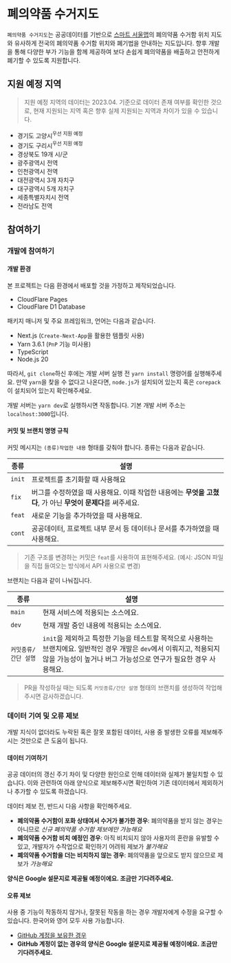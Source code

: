 # 폐의약품 수거지도

`폐의약품 수거지도`는 공공데이터를 기반으로 [스마트 서울맵](https://map.seoul.go.kr/smgis2/)의 폐의약품 수거함 위치 지도와 유사하게 전국의 폐의약품 수거함 위치와 폐기법을 안내하는 지도입니다. 향후 개발을 통해 다양한 부가 기능을 함께 제공하여 보다 손쉽게 폐의약품을 배출하고 안전하게 폐기할 수 있도록 지원합니다.

## 지원 예정 지역

> 지원 예정 지역의 데이터는 2023.04. 기준으로 데이터 존재 여부를 확인한 것으로, 현재 지원되는 지역 혹은 향후 실제 지원되는 지역과 차이가 있을 수 있습니다.

- 경기도 고양시<sup>우선 지원 예정</sup>
- 경기도 구리시<sup>우선 지원 예정</sup>
- 경상북도 19개 시/군
- 광주광역시 전역
- 인천광역시 전역
- 대전광역시 3개 자치구
- 대구광역시 5개 자치구
- 세종특별자치시 전역
- 전라남도 전역

## 참여하기

### 개발에 참여하기

#### 개발 환경

본 프로젝트는 다음 환경에서 배포할 것을 가정하고 제작되었습니다.

- CloudFlare Pages
- CloudFlare D1 Database

패키지 매니저 및 주요 프레임워크, 언어는 다음과 같습니다.

- Next.js (`Create-Next-App`을 활용한 템플릿 사용)
- Yarn 3.6.1 (`PnP` 기능 미사용)
- TypeScript
- Node.js 20

따라서, `git clone`하신 후에는 개발 서버 실행 전 `yarn install` 명령어를 실행해주세요. 만약 `yarn`을 찾을 수 없다고 나온다면, `node.js`가 설치되어 있는지 혹은 `corepack`이 설치되어 있는지 확인해주세요.

개발 서버는 `yarn dev`로 실행하시면 작동합니다. 기본 개발 서버 주소는 `localhost:3000`입니다.

#### 커밋 및 브랜치 명명 규칙

커밋 메시지는 `(종류)작업한 내용` 형태를 갖춰야 합니다. 종류는 다음과 같습니다.

| 종류 | 설명 |
| --- | --- |
| `init` | 프로젝트를 초기화할 때 사용해요 |
| `fix` | 버그를 수정하였을 때 사용해요. 이때 작업한 내용에는 **무엇을 고쳤다**, 가 아닌 **무엇이 문제다**를 써주세요. |
| `feat` | 새로운 기능을 추가하였을 때 사용해요. |
| `cont` | 공공데이터, 프로젝트 내부 문서 등 데이터나 문서를 추가하였을 때 사용해요. |

> 기존 구조를 변경하는 커밋은 `feat`를 사용하여 표현해주세요. (예시: JSON 파일을 직접 들여오는 방식에서 API 사용으로 변경)

브랜치는 다음과 같이 나눠집니다.

| 종류 | 설명 |
| --- | --- |
| `main` | 현재 서비스에 적용되는 소스에요. |
| `dev` | 현재 개발 중인 내용에 적용되는 소스에요. |
| `커밋종류/간단 설명` | `init`을 제외하고 특정한 기능을 테스트할 목적으로 사용하는 브랜치에요. 일반적인 경우 개발은 `dev`에서 이뤄지고, 적용되지 않을 가능성이 높거나 버그 가능성으로 연구가 필요한 경우 사용해요. |

> PR을 작성하실 때는 되도록 `커밋종류/간단 설명` 형태의 브랜치를 생성하여 작업해주시면 감사하겠습니다.

### 데이터 기여 및 오류 제보

개발 지식이 없더라도 누락된 혹은 잘못 포함된 데이터, 사용 중 발생한 오류를 제보해주시는 것만으로 큰 도움이 됩니다.

#### 데이터 기여하기

공공 데이터의 갱신 주기 차이 및 다양한 원인으로 인해 데이터와 실제가 불일치할 수 있습니다. 이와 관련하여 아래 양식으로 제보해주시면 확인하여 기존 데이터에서 제외하거나 추가할 수 있도록 하겠습니다.

데이터 제보 전, 반드시 다음 사항을 확인해주세요.

- **폐의약품 수거함이 포화 상태여서 수거가 불가한 경우**: 폐의약품을 받지 않는 경우는 아니므로 *신규 폐의약품 수거함 제보에만 가능해요*
- **폐의약품 수거함 비치 예정인 경우**: 아직 비치되지 않아 사용자의 혼란을 유발할 수 있고, 개발자가 수작업으로 확인하기 어려워 제보가 *불가해요*
- **폐의약품 수거함을 더는 비치하지 않는 경우**: 폐의약품을 앞으로도 받지 않으므로 제보가 *가능해요*

**양식은 Google 설문지로 제공될 예정이에요. 조금만 기다려주세요.**

#### 오류 제보

사용 중 기능이 작동하지 않거나, 잘못된 작동을 하는 경우 개발자에게 수정을 요구할 수 있습니다. 한국어와 영어 모두 사용 가능합니다.

- [GitHub 계정을 보유한 경우](https://github.com/re-pharm/pharm-map/issues/new/choose)
- **GitHub 계정이 없는 경우의 양식은 Google 설문지로 제공될 예정이에요. 조금만 기다려주세요.**
